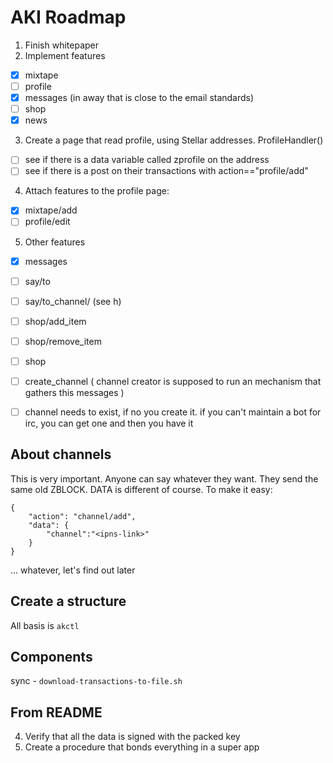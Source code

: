 AKI Roadmap
===========

1. Finish whitepaper
2. Implement features
-	[x] mixtape 
-	[ ] profile
-	[x] messages (in away that is close to the email standards)
-	[ ] shop
-	[x] news
3. Create a page that read profile, using Stellar addresses. ProfileHandler()
-	[ ] see if there is a data variable called zprofile on the address
-	[ ] see if there is a post on their transactions with action=="profile/add"
4. Attach features to the profile page:
-	[x] mixtape/add
-	[ ] profile/edit

5. Other features
-	[x] messages
-	[ ] say/to
-	[ ] say/to_channel/ (see h)
-	[ ] shop/add_item
-	[ ] shop/remove_item
-	[ ] shop
-	[ ] create_channel ( channel creator is supposed to run an mechanism that gathers this messages )
-	[ ] channel needs to exist, if no you create it. if you can't maintain a bot for irc, you can get one and then you have it



About channels
--------------

This is very important. Anyone can say whatever they want. They send the same old ZBLOCK. DATA is different of course.
To make it easy:
```
{
	"action": "channel/add",
	"data": {
		"channel":"<ipns-link>"
	}
}
```
... whatever, let's find out later




Create a structure
------------------

All basis is `akctl`

Components
----------

sync - `download-transactions-to-file.sh`

From README
-----------

4. Verify that all the data is signed with the packed key
6. Create a procedure that bonds everything in a super app



